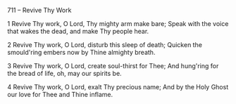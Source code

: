 711 – Revive Thy Work


1
Revive Thy work, O Lord, Thy mighty arm make bare;
Speak with the voice that wakes the dead, and make Thy people hear.

2
Revive Thy work, O Lord, disturb this sleep of death;
Quicken the smould'ring embers now by Thine almighty breath.

3
Revive Thy work, O Lord, create soul-thirst for Thee;
And hung'ring for the bread of life, oh, may our spirits be.

4
Revive Thy work, O Lord, exalt Thy precious name;
And by the Holy Ghost our love for Thee and Thine inflame.

